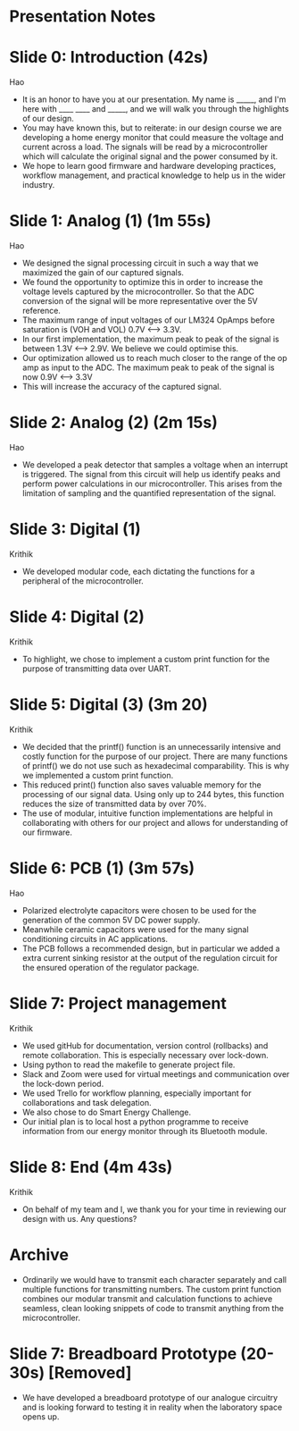 # Presentation Notes

# Slide 0: Introduction (42s)
Hao

- It is an honor to have you at our presentation. My name is _____, and I'm here with ____ ____ and _____, and we will walk you through the highlights of our design.
- You may have known this, but to reiterate: in our design course we are developing a home energy monitor that could measure the voltage and current across a load. The signals will be read by a microcontroller which will calculate the original signal and the power consumed by it.
- We hope to learn good firmware and hardware developing practices, workflow management, and practical knowledge to help us in the wider industry.

# Slide 1: Analog (1) (1m 55s)
Hao

- We designed the signal processing circuit in such a way that we maximized the gain of our captured signals. 
- We found the opportunity to optimize this in order to increase the voltage levels captured by the microcontroller. So that the ADC conversion of the signal will be more representative over the 5V reference.
- The maximum range of input voltages of our LM324 OpAmps before saturation is (VOH and VOL) 0.7V <--> 3.3V.
- In our first implementation, the maximum peak to peak of the signal is between 1.3V <--> 2.9V. We believe we could optimise this.
- Our optimization allowed us to reach much closer to the range of the op amp as input to the ADC. The maximum peak to peak of the signal is now 0.9V <--> 3.3V
- This will increase the accuracy of the captured signal.

# Slide 2: Analog (2) (2m 15s)
Hao

- We developed a peak detector that samples a voltage when an interrupt is triggered. The signal from this circuit will help us identify peaks and perform power calculations in our microcontroller. This arises from the limitation of sampling and the quantified representation of the signal. 

# Slide 3: Digital (1)
Krithik

- We developed modular code, each dictating the functions for a peripheral of the microcontroller.

# Slide 4: Digital (2)
Krithik

- To highlight, we chose to implement a custom print function for the purpose of transmitting data over UART. 

# Slide 5: Digital (3) (3m 20)
Krithik

- We decided that the printf() function is an unnecessarily intensive and costly function for the purpose of our project. There are many functions of printf() we do not use such as hexadecimal comparability. This is why we implemented a custom print function.
- This reduced print() function also saves valuable memory for the processing of our signal data. Using only up to 244 bytes, this function reduces the size of transmitted data by over 70%.
- The use of modular, intuitive function implementations are helpful in collaborating with others for our project and allows for understanding of our firmware.
  
# Slide 6: PCB (1) (3m 57s)
Hao

- Polarized electrolyte capacitors were chosen to be used for the generation of the common 5V DC power supply. 
- Meanwhile ceramic capacitors were used for the many signal conditioning circuits in AC applications.
- The PCB follows a recommended design, but in particular we added a extra current sinking resistor at the output of the regulation circuit for the ensured operation of the regulator package.

# Slide 7: Project management 
Krithik

- We used gitHub for documentation, version control (rollbacks) and remote collaboration. This is especially necessary over lock-down. 
- Using python to read the makefile to generate project file.
- Slack and Zoom were used for virtual meetings and communication over the lock-down period.
- We used Trello for workflow planning, especially important for collaborations and task delegation.
- We also chose to do Smart Energy Challenge.
- Our initial plan is to local host a python programme to receive information from our energy monitor through its Bluetooth module.

# Slide 8: End (4m 43s)
Krithik

- On behalf of my team and I, we thank you for your time in reviewing our design with us. Any questions?




# Archive
- Ordinarily we would have to transmit each character separately and call multiple functions for transmitting numbers. The custom print function combines our modular transmit and calculation functions to achieve seamless, clean looking snippets of code to transmit anything from the microcontroller.

# Slide 7: Breadboard Prototype (20-30s) [Removed]

- We have developed a breadboard prototype of our analogue circuitry and is looking forward to testing it in reality when the laboratory space opens up.                                          

